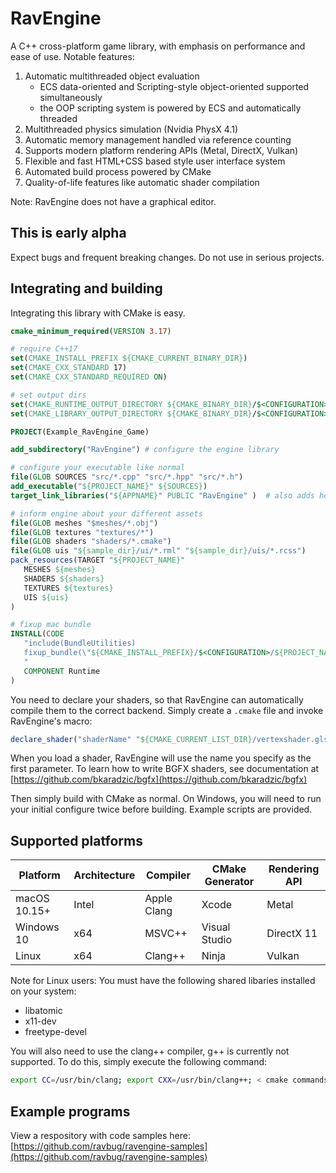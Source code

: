 # RavEngine
A C++ cross-platform game library, with emphasis on performance and ease of use. Notable features:
1. Automatic multithreaded object evaluation 
   - ECS data-oriented and Scripting-style object-oriented supported simultaneously
   - the OOP scripting system is powered by ECS and automatically threaded
2. Multithreaded physics simulation (Nvidia PhysX 4.1)
3. Automatic memory management handled via reference counting 
4. Supports modern platform rendering APIs (Metal, DirectX, Vulkan)
5. Flexible and fast HTML+CSS based style user interface system
6. Automated build process powered by CMake
7. Quality-of-life features like automatic shader compilation

Note: RavEngine does not have a graphical editor.

## This is early alpha
Expect bugs and frequent breaking changes. Do not use in serious projects. 

## Integrating and building
Integrating this library with CMake is easy. 
```cmake
cmake_minimum_required(VERSION 3.17)

# require C++17
set(CMAKE_INSTALL_PREFIX ${CMAKE_CURRENT_BINARY_DIR})
set(CMAKE_CXX_STANDARD 17)
set(CMAKE_CXX_STANDARD_REQUIRED ON)

# set output dirs
set(CMAKE_RUNTIME_OUTPUT_DIRECTORY ${CMAKE_BINARY_DIR}/$<CONFIGURATION>)
set(CMAKE_LIBRARY_OUTPUT_DIRECTORY ${CMAKE_BINARY_DIR}/$<CONFIGURATION>)

PROJECT(Example_RavEngine_Game)

add_subdirectory("RavEngine") # configure the engine library

# configure your executable like normal
file(GLOB SOURCES "src/*.cpp" "src/*.hpp" "src/*.h")
add_executable("${PROJECT_NAME}" ${SOURCES})
target_link_libraries("${APPNAME}" PUBLIC "RavEngine" )  # also adds header includes

# inform engine about your different assets
file(GLOB meshes "$meshes/*.obj")
file(GLOB textures "textures/*")
file(GLOB shaders "shaders/*.cmake")
file(GLOB uis "${sample_dir}/ui/*.rml" "${sample_dir}/uis/*.rcss")
pack_resources(TARGET "${PROJECT_NAME}" 
   MESHES ${meshes}
   SHADERS ${shaders}
   TEXTURES ${textures}
   UIS ${uis}
)

# fixup mac bundle
INSTALL(CODE 
   "include(BundleUtilities)
   fixup_bundle(\"${CMAKE_INSTALL_PREFIX}/$<CONFIGURATION>/${PROJECT_NAME}.app\" \"\" \"\")
   " 
   COMPONENT Runtime
)
```
You need to declare your shaders, so that RavEngine can automatically compile them to the correct backend. Simply create a `.cmake` file and invoke RavEngine's macro:
```cmake
declare_shader("shaderName" "${CMAKE_CURRENT_LIST_DIR}/vertexshader.glsl" "${CMAKE_CURRENT_LIST_DIR}/fragmentshader.glsl" "${CMAKE_CURRENT_LIST_DIR}/varying.def.hlsl")
```
When you load a shader, RavEngine will use the name you specify as the first parameter. To learn how to write BGFX shaders, see documentation at [https://github.com/bkaradzic/bgfx](https://github.com/bkaradzic/bgfx)

Then simply build with CMake as normal. On Windows, you will need to run your initial configure twice before building. Example scripts are provided. 

## Supported platforms
| Platform | Architecture | Compiler | CMake Generator | Rendering API |
| --- | --- | --- | --- | --- |
| macOS 10.15+ | Intel | Apple Clang | Xcode | Metal |
| Windows 10 | x64 | MSVC++ | Visual Studio | DirectX 11 |
| Linux | x64 | Clang++ | Ninja | Vulkan |

Note for Linux users: You must have the following shared libaries installed on your system:
- libatomic
- x11-dev
- freetype-devel

You will also need to use the clang++ compiler, g++ is currently not supported. To do this, simply execute the following command:
```sh
export CC=/usr/bin/clang; export CXX=/usr/bin/clang++; < cmake commands..... >
```

## Example programs
View a respository with code samples here: [https://github.com/ravbug/ravengine-samples](https://github.com/ravbug/ravengine-samples)
